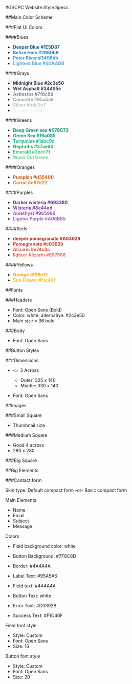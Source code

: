 #GSCPC Website Style Specs

##Main Color Scheme

###Flat UI Colors

####Blues

- <span style="color:#1E5D87">**Deeper Blue #1E5D87**</span>
- <span style="color:#2980b9">**Belize Hole #2980b9**</span>
- <span style="color:#3498db">**Peter River #3498db**</span>
- <span style="color:#60AADB">**Lightest Blue #60AADB**</span>

####Grays

- <span style="color:#2c3e50">**Midnight Blue #2c3e50**</span>
- <span style="color:#34495e">**Wet Asphalt #34495e**</span>
- <span style="color:#7f8c8d">**Asbestos #7f8c8d**</span>
- <span style="color:#95a5a6">**Concrete #95a5a6**</span>
- <span style="color:#bdc3c7">**Silver #bdc3c7**</span>
- <span style="color:#ecf0f1">**Clouds #ecf0f1**</span>
 
####Greens

- <span style="color:#078C72">**Deep Green sea #078C72**</span>
- <span style="color:#16a085">**Green Sea #16a085**</span>
- <span style="color:#1abc9c">**Turquoise #1abc9c**</span>
- <span style="color:#27ae60">**Nephritis #27ae60**</span>
- <span style="color:#2ecc71">**Emerald #2ecc71**</span>
- <span style="color:#6CCC94">**Wash Out Green**</span>
 
####Oranges

- <span style="color:#d35400">**Pumpkin #d35400**</span>
- <span style="color:#e67e22">**Carrot #e67e22**</span>

####Purples

- <span style="color:#693380">**Darker wisteria #693380**</span>
- <span style="color:#8e44ad">**Wisteria #8e44ad**</span>
- <span style="color:#9b59b6">**Amethyst #9b59b6**</span>
- <span style="color: #A06BB5">**Lighter Purple #A06BB5**</span>
 
####Reds

- <span style="color:#A63629">**deeper pomegranate #A63629**</span>
- <span style="color:#c0392b">**Pomegranate #c0392b**</span>
- <span style="color:#e74c3c">**Alizarin #e74c3c**</span>
- <span style="color:#E87568">**lighter Alizarin #E87568**</span>

####Yellows

- <span style="color:#f39c12">**Orange #f39c12**</span>
- <span style="color:#f1c40f">**Sun Flower #f1c40f**</span>

##Fonts

###Headers

* Font: Open Sans (Bold)
* Color: white; alternative: #2c3e50 
* Main size = 36 bold

###Body

* Font: Open Sans

##Button Styles

###Dimensions

* <= 3 Across
	* Outer: 325 x 140
	* Middle: 330 x 140

* Font: Open Sans

##Images

###Small Square

* Thumbnail size

###Medium Square

* Good 4 across
* 280 x 280

###Big Square

##Big Elements

###Contact form

Skin type: Default compact form -or- Basic compact form

Main Elements

* Name
* Email
* Subject
* Message

Colors

* Field background color: white

* Button Background: #7F8C8D

* Border: #4A4A4A

* Label Text: #95A5A6

* Field text: #4A4A4A

* Button Text: white

* Error Text: #C0392B

* Success Text: #F1C40F

Field font style

* Style: Custom
* Font: Open Sans
* Size: 16

Button font style

* Style: Custom
* Font: Open Sans
* Size: 20

